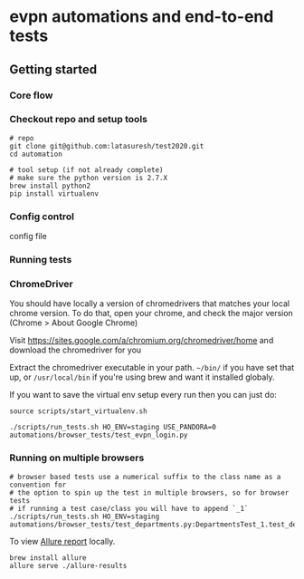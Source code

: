 # evpn automations and end-to-end tests
  
## Getting started ##

### Core flow


### Checkout repo and setup tools ###
```
# repo
git clone git@github.com:latasuresh/test2020.git
cd automation

# tool setup (if not already complete)
# make sure the python version is 2.7.X
brew install python2
pip install virtualenv
```

### Config control

config file

### Running tests ###

### ChromeDriver

You should have locally a version of chromedrivers that matches your local chrome version. To do that, open your chrome, and check the major version (Chrome > About Google Chrome)

Visit https://sites.google.com/a/chromium.org/chromedriver/home and download the chromedriver for you

Extract the chromedriver executable in your path. `~/bin/` if you have set that up, or `/usr/local/bin` if you're using brew and want it installed globaly.

If you want to save the virtual env setup every run then you can just do:

```
source scripts/start_virtualenv.sh
```

```
./scripts/run_tests.sh HO_ENV=staging USE_PANDORA=0 automations/browser_tests/test_evpn_login.py
```

### Running on multiple browsers

```
# browser based tests use a numerical suffix to the class name as a convention for
# the option to spin up the test in multiple browsers, so for browser tests
# if running a test case/class you will have to append `_1`
./scripts/run_tests.sh HO_ENV=staging automations/browser_tests/test_departments.py:DepartmentsTest_1.test_department_visibility_and_status
```


To view [Allure report](https://docs.qameta.io/allure/#_report_generation) locally.
```
brew install allure
allure serve ./allure-results
